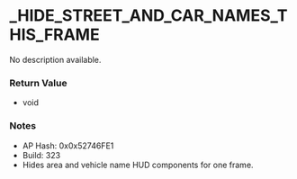 # _HIDE_STREET_AND_CAR_NAMES_THIS_FRAME

No description available.

### Return Value
* void

### Notes
* AP Hash: 0x0x52746FE1
* Build: 323
* Hides area and vehicle name HUD components for one frame.


